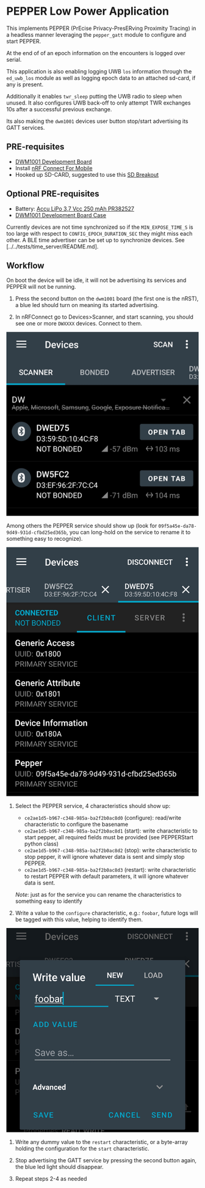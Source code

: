 # PEPPER Low Power Application

This implements PEPPER (PrEcise Privacy-PresERving Proximity Tracing) in a headless manner leveraging the `pepper_gatt` module to configure and start
PEPPER.

At the end of of an epoch information on the encounters is logged over serial.

This application is also enabling logging UWB `los` information through the
`ed_uwb_los` module as well as logging epoch data to an attached sd-card, if
any is present.

Additionally it enables `twr_sleep` putting the UWB radio to sleep when unused.
It also configures UWB back-off to only attempt TWR exchanges 10s after a
successful previous exchange.

Its also making the `dwm1001` devices user button stop/start  advertising
its GATT services.

## PRE-requisites

- [DWM1001 Development Board](https://www.decawave.com/product/dwm1001-development-board/)
- Install [nRF Connect For Mobile](https://www.nordicsemi.com/Products/Development-tools/nRF-Connect-for-mobile/GetStarted)
- Hooked up SD-CARD, suggested to use this [SD Breakout]()

## Optional PRE-requisites

- Battery: [Accu LiPo 3,7 Vcc 250 mAh PR382527](https://www.gotronic.fr/art-accu-lipo-3-7-vcc-250-mah-pr382527-30027.htm)
- [DWM1001 Development Board Case]()

Currently devices are not time synchronized so if the `MIN_EXPOSE_TIME_S`
is too large with respect to `CONFIG_EPOCH_DURATION_SEC` they might miss each
other. A BLE time advertiser can be set up to synchronize devices. See
[../../tests/time_server/README.md].

## Workflow

On boot the device will be idle, it will not be advertising its services
and PEPPER will not be running.

1. Press the second button on the `dwm1001` board (the first one is the nRST),
a blue led should turn on meaning its started advertising.

1. In nRFConnect go to Devices>Scanner, and start scanning, you should see one
or more `DWXXXX` devices. Connect to them.

![nrf_connect_scan](static/nrfconnect_scan.jpg)

Among others the PEPPER service should show up (look for
`09f5a45e-da78-9d49-931d-cfbd25ed365b`, you can long-hold on the service
to rename it to something easy to recognize).

![nrf_connect_scan](static/nrfconnect_services.jpg)

1. Select the PEPPER service, 4 characteristics should show up:

    - `ce2ae1d5-b967-c348-985a-ba2f2b0ac8d0` (configure): read/write characteristic to configure
        the basename
    - `ce2ae1d5-b967-c348-985a-ba2f2b0ac8d1` (start): write characteristic to start pepper, all
    required fields must be provided (see PEPPERStart python class)
    - `ce2ae1d5-b967-c348-985a-ba2f2b0ac8d2` (stop): write characteristic to stop
    pepper, it will ignore whatever data is sent and simply stop PEPPER.
    - `ce2ae1d5-b967-c348-985a-ba2f2b0ac8d3` (restart): write characteristic to
    restart PEPPER with default parameters, it will ignore whatever data is sent.

    _Note_: just as for the service you can rename the characteristics to something
    easy to identify

1. Write a value to the `configure` characteristic, e.g.: `foobar`, future logs
will be tagged with this value, helping to identify them.

![nrf_connect_configure](static/nrfconnect_pepper_configure.jpg)

1. Write any dummy value to the `restart` characteristic, or a byte-array holding
the configuration for the `start` characteristic.

1. Stop advertising the GATT service by pressing the second button again, the blue
led light should disappear.

1. Repeat steps 2-4 as needed
